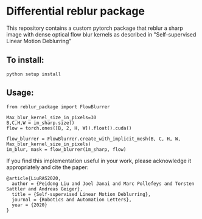 # Differential reblur package

This repository contains a custom pytorch package that reblur a sharp image with dense optical flow blur kernels as described in "Self-supervised Linear Motion Deblurring"

## To install:
```
python setup install
```

## Usage:
```
from reblur_package import FlowBlurrer

Max_blur_kernel_size_in_pixels=30
B,C,H,W = im_sharp.size()
flow = torch.ones([B, 2, H, W]).float().cuda()

flow_blurrer = FlowBlurrer.create_with_implicit_mesh(B, C, H, W, Max_blur_kernel_size_in_pixels)
im_blur, mask = flow_blurrer(im_sharp, flow)
```

If you find this implementation useful in your work, please acknowledge it appropriately and cite the paper:
```
@article{LiuRAS2020,
  author = {Peidong Liu and Joel Janai and Marc Pollefeys and Torsten Sattler and Andreas Geiger},
  title = {Self-supervised Linear Motion Deblurring},
  journal = {Robotics and Automation Letters},
  year = {2020}
}
```
